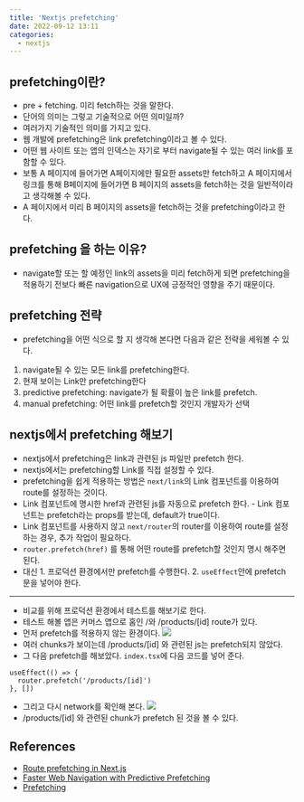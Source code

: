 ```yaml
---
title: 'Nextjs prefetching'
date: 2022-09-12 13:11
categories:
  - nextjs
---
```


## prefetching이란?

- pre + fetching. 미리 fetch하는 것을 말한다.
- 단어의 의미는 그렇고 기술적으로 어떤 의미일까?
- 여러가지 기술적인 의미를 가지고 있다.
- 웹 개발에 prefetching은 link prefetching이라고 볼 수 있다.
- 어떤 웹 사이트 또는 앱의 인덱스는 자기로 부터 navigate될 수 있는 여러 link를 포함할 수 있다.
- 보통 A 페이지에 들어가면 A페이지에만 필요한 assets만 fetch하고 A 페이지에서 링크를 통해 B페이지에 들어가면 B 페이지의 assets을 fetch하는 것을 일반적이라고 생각해볼 수 있다.
- A 페이지에서 미리 B 페이지의 assets을 fetch하는 것을 prefetching이라고 한다.

## prefetching 을 하는 이유?

- navigate할 또는 할 예정인 link의 assets을 미리 fetch하게 되면 prefetching을 적용하기 전보다 빠른 navigation으로 UX에 긍정적인 영향을 주기 때문이다.

## prefetching 전략

- prefetching을 어떤 식으로 할 지 생각해 본다면 다음과 같은 전략을 세워볼 수 있다.

1. navigate될 수 있는 모든 link를 prefetching한다.
2. 현재 보이는 Link만 prefetching한다
3. predictive prefetching: navigate가 될 확률이 높은 link를 prefetch.
4. manual prefetching: 어떤 link를 prefetch할 것인지 개발자가 선택

## nextjs에서 prefetching 해보기

- nextjs에서 prefetching은 link과 관련된 js 파일만 prefetch 한다.
- nextjs에서는 prefetching할 Link를 직접 설정할 수 있다.
- prefetching을 쉽게 적용하는 방법은 `next/link`의 Link 컴포넌트를 이용하여 route를 설정하는 것이다.
- Link 컴포넌트에 명시한 href과 관련된 js를 자동으로 prefetch 한다. - Link 컴포넌트는 prefetch라는 props를 받는데, default가 true이다.
- Link 컴포넌트를 사용하지 않고 `next/router`의 router를 이용하여 route를 설정하는 경우, 추가 작업이 필요하다.
- `router.prefetch(href)` 를 통해 어떤 route를 prefetch할 것인지 명시 해주면 된다.
- 대신 1. 프로덕션 환경에서만 prefetch를 수행한다. 2. `useEffect`안에 prefetch 문을 넣어야 한다.

---

- 비교를 위해 프로덕션 환경에서 테스트를 해보기로 한다.
- 테스트 해볼 앱은 커머스 앱으로 홈인 /와 /products/[id] route가 있다.
- 먼저 prefetch를 적용하지 않는 환경이다.
  ![](https://a.storyblok.com/f/171155/2926x1386/ec7bd235fb/screen-shot-2022-09-12-at-11-59-13-pm.png)
- 여러 chunks가 보이는데 /products/[id] 와 관련된 js는 prefetch되지 않았다.
- 그 다음 prefetch를 해보았다. `index.tsx`에 다음 코드를 넣어 준다.

```tsx
useEffect(() => {
  router.prefetch('/products/[id]')
}, [])
```

- 그리고 다시 network를 확인해 본다.
  ![](https://a.storyblok.com/f/171155/3640x1570/21220cd049/screen-shot-2022-09-13-at-12-02-55-am.png)
- /products/[id] 와 관련된 chunk가 prefetch 된 것을 볼 수 있다.

## References

- [Route prefetching in Next.js](https://web.dev/route-prefetching-in-nextjs/)
- [Faster Web Navigation with Predictive Prefetching](https://www.youtube.com/watch?v=0jB4YWgAxUo&list=PLndr4jfFMrRQMcTU-Wz6d15V4K_AmVOaO&index=42&t=344s)
- [Prefetching](https://en.wikipedia.org/wiki/Prefetching)
